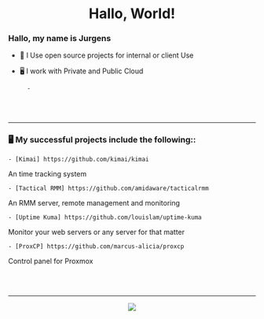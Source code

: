 <h1 align="center">Hallo, World!</h1>


### Hallo, my name is Jurgens
- 🤔 I Use open source projects for internal or client Use
- 🖥️ I work with Private and Public Cloud

		- 
<br><br>

-----

### 🖥️ My successful projects include the following::


	- [Kimai] https://github.com/kimai/kimai
An time tracking system  

	- [Tactical RMM] https://github.com/amidaware/tacticalrmm
An RMM server, remote management and monitoring

	- [Uptime Kuma] https://github.com/louislam/uptime-kuma
Monitor your web servers or any server for that matter

	- [ProxCP] https://github.com/marcus-alicia/proxcp
Control panel for Proxmox
		

<br><br>

-----

<p align="center">
  <img src=https://giphy.com/embed/lbcLMX9B6sTsGjUmS3
  </p>
